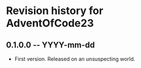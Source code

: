 # Revision history for AdventOfCode23

## 0.1.0.0 -- YYYY-mm-dd

* First version. Released on an unsuspecting world.
